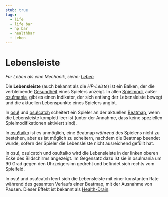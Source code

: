 ```yaml
---
stub: true
tags:
  - life
  - life bar
  - hp bar
  - healthbar
  - Leben
---
```


# Lebensleiste

*Für Leben als eine Mechanik, siehe: [Leben](/wiki/Gameplay/Health)*

Die **Lebensleiste** (auch bekannt als die *HP-Leiste*) ist ein Balken, der die verbleibende [Gesundheit](/wiki/Gameplay/Health) eines Spielers anzeigt. In allen [Spielmodi](/wiki/Game_mode), außer [osu!mania](/wiki/Game_mode/osu!mania), gibt es einen Indikator, der sich entlang der Lebensleiste bewegt und die aktuellen Lebenspunkte eines Spielers angibt.

In [osu!](/wiki/Game_mode/osu!) und [osu!catch](/wiki/Game_mode/osu!catch) scheitert ein Spieler an der aktuellen [Beatmap](/wiki/Beatmap), wenn die Lebensleiste komplett leer ist (unter der Annahme, dass keine speziellen Spielmodifikationen aktiviert sind).

In [osu!taiko](/wiki/Game_mode/osu!taiko) ist es unmöglich, eine Beatmap *während* des Spielens nicht zu bestehen, aber es ist möglich zu scheitern, nachdem die Beatmap beendet wurde, sofern der Spieler die Lebensleiste nicht ausreichend gefüllt hat.

In osu!, osu!catch und osu!taiko wird die Lebensleiste in der linken oberen Ecke des Bildschirms angezeigt. Im Gegensatz dazu ist sie in osu!mania um 90 Grad gegen den Uhrzeigersinn gedreht und befindet sich rechts vom Spielfeld.

In osu! und osu!catch leert sich die Lebensleiste mit einer konstanten Rate während des gesamten Verlaufs einer Beatmap, mit der Ausnahme von Pausen. Dieser Effekt ist bekannt als [Health-Drain](/wiki/Beatmapping/Health_drain).
